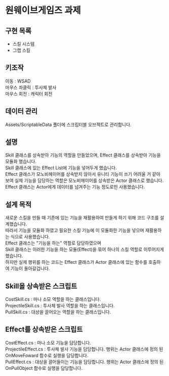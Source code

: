 # 원웨이브게임즈 과제

## 구현 목록
- 스킬 시스템
- 그랩 스킬

## 키조작
이동 : WSAD<br>
마우스 좌클릭 : 투사체 발사<br>
마우스 회전 : 캐릭터 회전<br>

## 데이터 관리
Assets/ScriptableData 폴더에 스크립터블 오브젝트로 관리합니다.

## 설명
Skill 클래스를 상속받아 기능의 역할을 만들었으며, Effect 클래스를 상속받아 기능을 모듈화 했습니다.<br>
Skill 클래스에 있는 Effect List에 기능을 넣어두게 했습니다.<br>
Effect 클래스가 모노비헤이어를 상속받지 않아서 유니티 기능이 쓰기 어려울 거 같아 보여 실제 기능을 담당하는 역할은 모노비헤이어를 상속받은 Actor 클래스로 했습니다.<br>
Effect 클래스는 Actor에게 데이터를 넘겨주는 기능 정도로만 사용했습니다.

## 설계 목적
새로운 스킬을 만들 때 기존에 있는 기능을 재활용하여 만들게 하기 위해 코드 구조를 설계했습니다.<br>
따라서 기능을 모듈화 하였고 필요한 스킬 기능에 이 모듈화한 기능을 넣으며 재활용하는 식으로 사용했습니다.<br>
Effect 클래스는 "기능을 하는" 역할로 담당하였으며<br>
Skill 클래스는 이러한 기능을 하는 모듈(Effect)을 묶어 하나의 스킬 역할로 이루어지게 했습니다.<br>
하지만 실제 행위를 하는 코드는 Effect 클래스가 Actor 클래스에 있는 함수를 호출하여 기능이 돌아갈겁니다.<br>

## Skill을 상속받은 스크립트
CostSkill.cs : 마나 소모 역할을 하는 클래스입니다.<br>
ProjectileSkill.cs : 투사체 발사 역할을 하는 클래스입니다.<br>
PullSkill.cs : 대상을 끌어오는 역할을 하는 클래스입니다.<br>

## Effect를 상속받은 스크립트
CostEffect.cs : 마나 소모 기능을 담당합니다.<br>
ProjectileEffect.cs : 투사체 발사 기능을 담당합니다. 행위는 Actor 클래스에 정의 된 OnMoveFoward 함수로 실행을 담당합니다.<br>
PullEffect.cs : 대상을 끌어들이는 기능을 담당합니다. 행위는 Actor 클래스에 정의 된 OnPullObject 함수로 실행을 담당합니다.<br>
